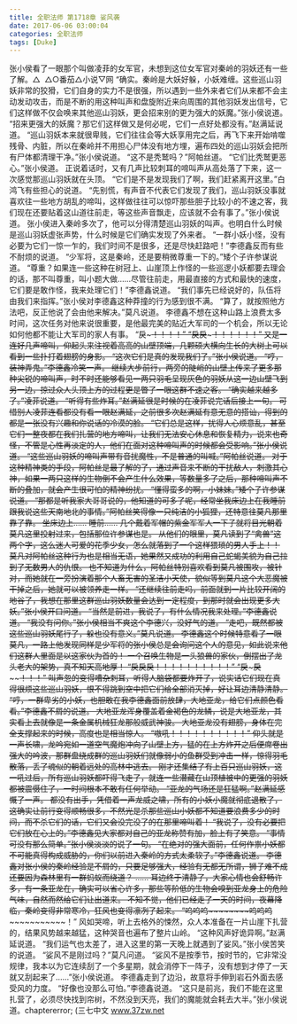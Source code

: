 ```yaml
---
title: 全职法师 第1718章 娑风袭
date: 2017-06-06 03:00:04
categories: 全职法师
tags: [Duke]
---
```


张小侯看了一眼那个叫做凌菲的女军官，未想到这位女军官对秦岭的羽妖还有一些了解。△  △○番茄△小说▽网
“确实。秦岭是大妖好躲，小妖难缠。这些巡山羽妖非常的狡猾，它们自身的实力不是很强，所以遇到一些外来者它们从来都不会主动发动攻击，而是不断的用这种叫声和盘旋附近来向周围的其他羽妖发出信号，它们这样做不仅会唤来其他巡山羽妖，更会招来别的更为强大的妖魔。”张小侯说道。
“招来更强大的妖魔？那它们这样做又是何必呢，它们一点好处都没有。”赵满延说道。
“巡山羽妖本来就很卑贱，它们往往会等大妖享用完之后，再飞下来开始啃噬残骨、内脏，所以在秦岭并不用担心尸体没有地方埋，遍布四处的巡山羽妖会把所有尸体都清理干净。”张小侯说道。
“这不是秃鹫吗？”阿帕丝道。
“它们比秃鹫更恶心。”张小侯道。
正说着话时，又有几声比较刺耳的啼叫声从高处落了下来，这一次感觉那巡山羽妖就在头顶。
“它们是不是发现我们了啊，我们赶紧离开这里。”白鸿飞有些担心的说道。
“先别慌，有声音不代表它们发现了我们，巡山羽妖没事就喜欢往一些地方胡乱的啼叫，这样做往往可以惊吓那些胆子比较小的不速之客，我们现在还要贴着这山道往前走，等这些声音飘走，应该就不会有事了。”张小侯说道。
张小侯进入秦岭多次了，他可以分得清楚巡山羽妖的叫声。也明白什么时候是巡山羽妖虚张声势，什么时候是它们确实发现了外来者。
“一群小妖小怪，没有必要为它们一惊一乍的，我们时间不是很多，还是尽快赶路吧！”李德鑫反而有些不耐烦的说道。
“少军将，这是秦岭，还是要稍微尊重一下的。”矮个子许参谋说道。
“尊重？如果连一些这种在树冠上、山崖顶上作怪的一些巡逻小妖都要去理会的话，那不叫尊重，叫小题大做……尽管往前走，用最直接的方式和最快的速度，它们要是敢作怪，我来处理它们！”李德鑫说道。
“我们事先已经说好的，队伍将由我们来指挥。”张小侯对李德鑫这种莽撞的行为感到很不满。
“算了，就按照他方法吧，反正他说了会由他来解决。”莫凡说道。
李德鑫不想在这种山路上浪费太多时间，这次任务对他来说很重要，是他最完美的贴近大军司的一个机会，所以无论如何他都不能让大军司的家人有事。
“戾~~~~~~~！！！！”
“戾戾~~~~~~~~~！！！！！！”
又是一连好几声啼叫，仰起头来注视着高高的山壁顶端，几颗硕大横向生长的大树上可以看到一些扑打着翅膀的身影。
“这次它们是真的发现我们了。”张小侯说道。
“哼，装神弄鬼。”李德鑫冷笑一声。
继续大步前行，两旁的陡峭的山壁上传来了更多那种尖锐的啼叫声，时不时还能够看见一两只羽毛呈现灰色的羽妖从这一边山壁飞到另一边，掠过众人头顶上方的过程更是瞥了一眼这群不速之客。
“确实越来越多了。”凌菲说道。
“听得有些炸耳。”赵满延很是时候的在凌菲说完话后接上一句。
可惜别人凌菲连看都没有看一眼赵满延，之前很多次赵满延有意无意的搭讪，得到的都是一张没有兴趣和你说话的冷漠的脸。
“它们总是这样，扰得人心烦意乱，甚至它们一整夜都在我们扎营的地方啼叫，让我们无法安心休息和恢复精力，说来也奇怪，不管是心性再淡定的人，他们在面对这种啼叫声的时候都会受影响。”张小侯说道。
“这些巡山羽妖的啼叫声带有音扰魔性，不是普通的叫喊。”阿帕丝说道。
对于这种精神类的手段，阿帕丝是最了解的了，通过声音来不断的干扰敌人，刺激其心神，如果一两只这样的生物倒不会产生什么效果，等数量多了之后，那种啼叫声不断的叠加，就会产生很可怕的精神纷扰。
“懂得蛮多的啊，小妹妹。”矮个子许参谋说道。
“那都是听我家大哥哥说的，他知道的可多了呢，经常坐我床边上在我睡前跟我说这些天南地北的事情。”阿帕丝笑得像一只纯洁的小狐狸，还特意往莫凡那里靠了靠。
坐床边上……
睡前……
几个戴着军帽的紫金军军人一下子就将目光朝着莫凡这里投射过来，包括那位许参谋也是。
从他们的眼里，莫凡读到了“禽兽”这两个字，这么迷人可爱的花季少女，怎么就落到了一个这样猥琐的男人手上！！
莫凡对阿帕丝这种行为也是相当无语，她果然又成功的利用自己蛇蝎美貌为自己拉到了无数男人的仇恨。
也不知道为什么，阿帕丝特别喜欢看到莫凡被围攻，被针对，而她就在一旁扮演着那个人畜无害的圣洁小天使，貌似等到莫凡这个大恶魔被干掉之后，她就可以被领养走一样。
“还继续往前走吗，前面就到一片比较开阔的地谷了，我想在那里这群巡山羽妖数量会达到一定程度，到那时就会出现更多大妖。”张小侯开口问道。
“当然是前进，我说了，有什么情况我来处理。”李德鑫说道。
“我没有问你。”张小侯相当不爽这个李德兴，没好气的道。
“走吧，既然都被这些巡山羽妖尾行了，躲也没有意义。”莫凡说道。
李德鑫这个时候特意看了一眼莫凡，一路上他发现同样是少军将的张小侯总是会询问这个人的意见，如此说来他们这群人里面是以这家伙为首的！
一个召唤生物是一头狼兽的家伙，倒摆出了龙头老大的架势，真不知天高地厚！
“戾戾戾！！！！！！！！！！”
“戾~~~~~~~~~戾~~~~~~~~~~！！！”
叫声忽的变得嘈杂刺耳，听得人脑袋都要炸开了，说实话它们现在真得很烦这些巡山羽妖，恨不得跳到空中把它们给全部消灭掉，好让耳边清静清静。
“哼，一群卑劣的小妖，也胆敢在我李德鑫面前放肆，大地亚龙，给它们点颜色看看。”李德鑫不屑的说道。
大地亚龙浑身覆盖着金褐色的龙鳞，说是大地亚龙，其实看上去就像是一条金属机械狂龙那般威武神骏。
大地亚龙没有翅膀，身体在完全支撑起来的时候，高度也是相当惊人。
“嗷吼！！！！！！！！！！”
仰头就是一声长啸，龙吟宛如一道空气魔炮冲向了山壁上方，猛的在上方炸开之后便席卷出强大的吟波，那群盘绕成群的巡山羽妖们就像弱小的鱼群受到冲击一样，惊得羽毛散落，丢了魂似的朝着远处的高林中逃去。
刚才还集结了有上百只巡山羽妖，这一吼过后，所有巡山羽妖都吓得飞走了，就连一些潜藏在山顶植被中的更强的羽妖都被震慑住了，一时间根本不敢有任何举动。
“亚龙的气场还是狂猛啊。”赵满延感慨了一声。
都没有出手，凭借着一声龙威之啸，所有的小妖小魔就彻底退散了，这确实让前行变得顺畅很多，不然光是杀那些巡山小妖都不知道要浪费多少的时间，而不杀它们的话，它们又会没完没了的在那里啼叫着！
“我说了，没有必要把它们放在心上的。”李德鑫见大家都对自己的亚龙称赞有加，脸上有了笑意。
“事情可没有那么简单。”张小侯淡淡的说了一句。
“在绝对的强大面前，任何作祟小妖都不可能真得构成威胁的，你们以前进入秦岭的方式太柔软了。”李德鑫说道。
李德鑫对张小侯的秦岭经验是不屑的，只要足够强大，经验有无都无所谓，狮子难不成还要因为森林里有一群蚂蚁而绕道？
……
耳边终于清静了，大家心情也会舒畅许多，有一条亚龙在，确实可以省心许多，那些等阶低的生物会嗅到亚龙身上的危险气味，自然而然给它们让出道来。
不知不觉，他们已经走了一天的时间，夜幕降临，秦岭变得非常寒冷，狂风也变得凛冽了起来。
“呜呜呜~~~~~~~~呜呜呜~~~~~~~~~~~~~！”
风如哭啼，听上去格外的悚然，众人本准备在一片山崖下扎营的，结果风势越来越猛，这种哭音也遍布了整片山岭。
“这种风声好诡异啊。”赵满延说道。
“我们运气也太差了，进入这里的第一天晚上就遇到了娑风。”张小侯苦笑的说道。
“娑风不是刚过吗？”莫凡问道。
“娑风不是按季节，按时节的，它非常没规律，我本以为它连续刮了一个多星期，就会消停下一阵子，没有想到才停了一天就又刮起来了……”张小侯说道。
李德鑫走到了边沿，故意将手伸到岩石外面去感受风的力度。
“好像也没那么可怕。”李德鑫说道。
“这只是前兆，我们不能在这里扎营了，必须尽快找到帘树，不然没到天亮，我们的魔能就会耗去大半。”张小侯说道。chaptererror;
(三七中文 www.37zw.net